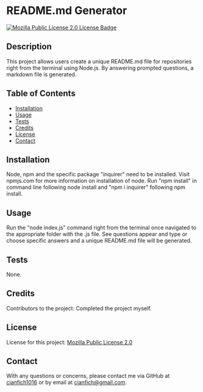 

  # README.md Generator

  [![Mozilla Public License 2.0 License Badge](https://img.shields.io/badge/License-Mozilla_Public_License_2.0-orange)](https://img.shields.io/badge/License-Mozilla_Public_License_2.0-orange)

  ## Description
  This project allows users create a unique README.md file for repositories right from the terminal using Node.js. By answering prompted questions, a markdown file is generated.

  ## Table of Contents
  * [Installation](#installation)
  * [Usage](#usage)
  * [Tests](#tests)
  * [Credits](#credits)
  * [License](#license)
  * [Contact](#contact)

  ## Installation
  Node, npm and the specific package "inquirer" need to be installed. Visit npmjs.com for more information on installation of node. Run "npm install" in command line following node install and "npm i inquirer" following npm install.

  ## Usage
  Run the "node index.js" command right from the terminal once navigated to the appropriate folder with the .js file. See questions appear and type or choose specific answers and a unique README.md file will be generated.

  ## Tests
  None.

  ## Credits
  Contributors to the project: Completed the project myself.

  ## License
  License for this project: [Mozilla Public License 2.0](https://choosealicense.com/licenses/mpl-2.0/)

  ## Contact
  With any questions or concerns, please contact me via GitHub at [cianfich1016](https://github.com/cianfich1016) or by email at cianfich@gmail.com.

